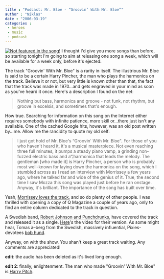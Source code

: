```yaml
---
title : "Podcast: Mr. Bloe - “Groovin’ With Mr. Bloe”"
author : "Niklas"
date : "2006-03-19"
categories : 
 - heroes
 - music
 - podcast
---
```


[![Not featured in the song!](http://static.flickr.com/27/48569057_77b74d60b4_m.jpg)](https://niklasblog.com/wp-content/plugins/falbum/wp/album.php?show=recent&photo=48569057) I thought I'd give you more songs than before, so starting tonight I'm going to aim at releasing one song a week, which will be available for a week only, before it's ejected.

The track "Groovin' With Mr. Bloe" is a rarity in itself. The illustrious Mr. Bloe is said to be a certain Harry Pincher, the man who plays the harmonica on the track. Believe it or not, but very little is known other than that, the fact that the track was made in 1970...and gets engraved in your mind as soon as you've heard it once. Here's a description I found on the net:

> Nothing but bass, harmonica and groove - not funk, not rhythm, but groove in excelsis, and sometimes that's enough.

How true. Searching for information on this song on the Internet either requires somebody with infinite patience, more skill or...there just isn't any available. One of the cached Google hits, however, was an old post written by...me. Allow me the rancidity to quote my old self:

> I just got hold of Mr. Bloe's “Groovin' With Mr. Bloe". For those of you who haven't heard it, it's a musical masterpiece. Not even reaching three full minutes, it pumps a steady piano vamp, a grinding non-fuzzed electric bass and a“¦harmonica that leads the melody. The gentleman \[who made it\] is Harry Pincher, a person who is probably most well-known for laying down the harmonica on the song, which I stumbled across as I read an interview with Morrissey a few years ago, where he talked far and wide of the genius of it. True, the second time I saw Mozza this song was played just before he ran onstage. Anyway, it's brilliant. The importance of the song has built over time.

Yeah, [Morrissey loves the track](http://vu.morrissey-solo.com/moz/gig/intro.htm), and so do plenty of other people. I was thrilled with opening a copy of Q Magazine a couple of years ago, only to find an entire column dedicated to the track in question.

A Swedish band, [Robert Johnson and Punchdrunks](http://www.robertjohnsonandpunchdrunks.com), have covered the track and released it as a single. [Here](http://www.robertjohnsonandpunchdrunks.com/video/Groovin.wmv)'s the video for their version. As some might hear, Tomas à–berg from the Swedish, massively influential, Pixies-devotees [bob hund](http://www.silence.se/bobhund).

Anyway, on with the show. You shan't keep a great track waiting. Any comments are appreciated!

**edit**: the audio has been deleted as it's lived long enough.

**edit 2**: finally, enlightenment. The man who made "Groovin' With Mr. Bloe" is [Harry Pitch](http://harmonica.co.uk/harry.htm).
